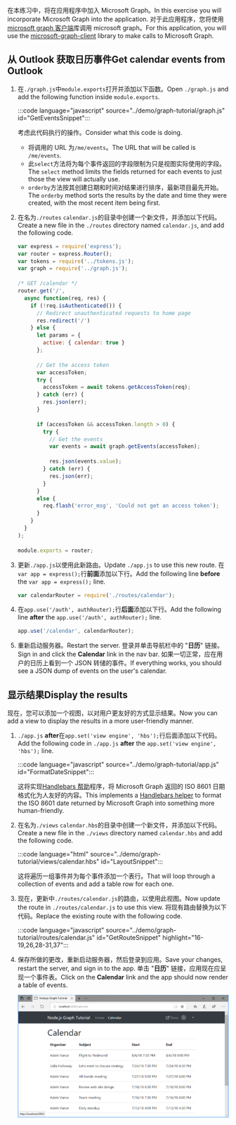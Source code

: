 <!-- markdownlint-disable MD002 MD041 -->

<span data-ttu-id="14980-101">在本练习中，将在应用程序中加入 Microsoft Graph。</span><span class="sxs-lookup"><span data-stu-id="14980-101">In this exercise you will incorporate Microsoft Graph into the application.</span></span> <span data-ttu-id="14980-102">对于此应用程序，您将使用[microsoft graph 客户端](https://github.com/microsoftgraph/msgraph-sdk-javascript)库调用 microsoft graph。</span><span class="sxs-lookup"><span data-stu-id="14980-102">For this application, you will use the [microsoft-graph-client](https://github.com/microsoftgraph/msgraph-sdk-javascript) library to make calls to Microsoft Graph.</span></span>

## <a name="get-calendar-events-from-outlook"></a><span data-ttu-id="14980-103">从 Outlook 获取日历事件</span><span class="sxs-lookup"><span data-stu-id="14980-103">Get calendar events from Outlook</span></span>

1. <span data-ttu-id="14980-104">在`./graph.js`中`module.exports`打开并添加以下函数。</span><span class="sxs-lookup"><span data-stu-id="14980-104">Open `./graph.js` and add the following function inside `module.exports`.</span></span>

    :::code language="javascript" source="../demo/graph-tutorial/graph.js" id="GetEventsSnippet":::

    <span data-ttu-id="14980-105">考虑此代码执行的操作。</span><span class="sxs-lookup"><span data-stu-id="14980-105">Consider what this code is doing.</span></span>

    - <span data-ttu-id="14980-106">将调用的 URL 为`/me/events`。</span><span class="sxs-lookup"><span data-stu-id="14980-106">The URL that will be called is `/me/events`.</span></span>
    - <span data-ttu-id="14980-107">此`select`方法将为每个事件返回的字段限制为只是视图实际使用的字段。</span><span class="sxs-lookup"><span data-stu-id="14980-107">The `select` method limits the fields returned for each events to just those the view will actually use.</span></span>
    - <span data-ttu-id="14980-108">`orderby`方法按其创建日期和时间对结果进行排序，最新项目最先开始。</span><span class="sxs-lookup"><span data-stu-id="14980-108">The `orderby` method sorts the results by the date and time they were created, with the most recent item being first.</span></span>

1. <span data-ttu-id="14980-109">在名为`./routes` `calendar.js`的目录中创建一个新文件，并添加以下代码。</span><span class="sxs-lookup"><span data-stu-id="14980-109">Create a new file in the `./routes` directory named `calendar.js`, and add the following code.</span></span>

    ```javascript
    var express = require('express');
    var router = express.Router();
    var tokens = require('../tokens.js');
    var graph = require('../graph.js');

    /* GET /calendar */
    router.get('/',
      async function(req, res) {
        if (!req.isAuthenticated()) {
          // Redirect unauthenticated requests to home page
          res.redirect('/')
        } else {
          let params = {
            active: { calendar: true }
          };

          // Get the access token
          var accessToken;
          try {
            accessToken = await tokens.getAccessToken(req);
          } catch (err) {
            res.json(err);
          }

          if (accessToken && accessToken.length > 0) {
            try {
              // Get the events
              var events = await graph.getEvents(accessToken);

              res.json(events.value);
            } catch (err) {
              res.json(err);
            }
          }
          else {
            req.flash('error_msg', 'Could not get an access token');
          }
        }
      }
    );

    module.exports = router;
    ```

1. <span data-ttu-id="14980-110">更新`./app.js`以使用此新路由。</span><span class="sxs-lookup"><span data-stu-id="14980-110">Update `./app.js` to use this new route.</span></span> <span data-ttu-id="14980-111">在`var app = express();`行**前面**添加以下行。</span><span class="sxs-lookup"><span data-stu-id="14980-111">Add the following line **before** the `var app = express();` line.</span></span>

    ```javascript
    var calendarRouter = require('./routes/calendar');
    ```

1. <span data-ttu-id="14980-112">在`app.use('/auth', authRouter);`行**后面**添加以下行。</span><span class="sxs-lookup"><span data-stu-id="14980-112">Add the following line **after** the `app.use('/auth', authRouter);` line.</span></span>

    ```javascript
    app.use('/calendar', calendarRouter);
    ```

1. <span data-ttu-id="14980-113">重新启动服务器。</span><span class="sxs-lookup"><span data-stu-id="14980-113">Restart the server.</span></span> <span data-ttu-id="14980-114">登录并单击导航栏中的 "**日历**" 链接。</span><span class="sxs-lookup"><span data-stu-id="14980-114">Sign in and click the **Calendar** link in the nav bar.</span></span> <span data-ttu-id="14980-115">如果一切正常，应在用户的日历上看到一个 JSON 转储的事件。</span><span class="sxs-lookup"><span data-stu-id="14980-115">If everything works, you should see a JSON dump of events on the user's calendar.</span></span>

## <a name="display-the-results"></a><span data-ttu-id="14980-116">显示结果</span><span class="sxs-lookup"><span data-stu-id="14980-116">Display the results</span></span>

<span data-ttu-id="14980-117">现在，您可以添加一个视图，以对用户更友好的方式显示结果。</span><span class="sxs-lookup"><span data-stu-id="14980-117">Now you can add a view to display the results in a more user-friendly manner.</span></span>

1. <span data-ttu-id="14980-118">`./app.js` **after**在`app.set('view engine', 'hbs');`行后面添加以下代码。</span><span class="sxs-lookup"><span data-stu-id="14980-118">Add the following code in `./app.js` **after** the `app.set('view engine', 'hbs');` line.</span></span>

    :::code language="javascript" source="../demo/graph-tutorial/app.js" id="FormatDateSnippet":::

    <span data-ttu-id="14980-119">这将实现[Handlebars 帮助](http://handlebarsjs.com/#helpers)程序，将 Microsoft Graph 返回的 ISO 8601 日期格式化为人友好的内容。</span><span class="sxs-lookup"><span data-stu-id="14980-119">This implements a [Handlebars helper](http://handlebarsjs.com/#helpers) to format the ISO 8601 date returned by Microsoft Graph into something more human-friendly.</span></span>

1. <span data-ttu-id="14980-120">在名为`./views` `calendar.hbs`的目录中创建一个新文件，并添加以下代码。</span><span class="sxs-lookup"><span data-stu-id="14980-120">Create a new file in the `./views` directory named `calendar.hbs` and add the following code.</span></span>

    :::code language="html" source="../demo/graph-tutorial/views/calendar.hbs" id="LayoutSnippet":::

    <span data-ttu-id="14980-121">这将遍历一组事件并为每个事件添加一个表行。</span><span class="sxs-lookup"><span data-stu-id="14980-121">That will loop through a collection of events and add a table row for each one.</span></span>

1. <span data-ttu-id="14980-122">现在，更新中`./routes/calendar.js`的路由，以使用此视图。</span><span class="sxs-lookup"><span data-stu-id="14980-122">Now update the route in `./routes/calendar.js` to use this view.</span></span> <span data-ttu-id="14980-123">将现有路由替换为以下代码。</span><span class="sxs-lookup"><span data-stu-id="14980-123">Replace the existing route with the following code.</span></span>

    :::code language="javascript" source="../demo/graph-tutorial/routes/calendar.js" id="GetRouteSnippet" highlight="16-19,26,28-31,37":::

1. <span data-ttu-id="14980-124">保存所做的更改，重新启动服务器，然后登录到应用。</span><span class="sxs-lookup"><span data-stu-id="14980-124">Save your changes, restart the server, and sign in to the app.</span></span> <span data-ttu-id="14980-125">单击 "**日历**" 链接，应用现在应呈现一个事件表。</span><span class="sxs-lookup"><span data-stu-id="14980-125">Click on the **Calendar** link and the app should now render a table of events.</span></span>

    ![事件表的屏幕截图](./images/add-msgraph-01.png)
